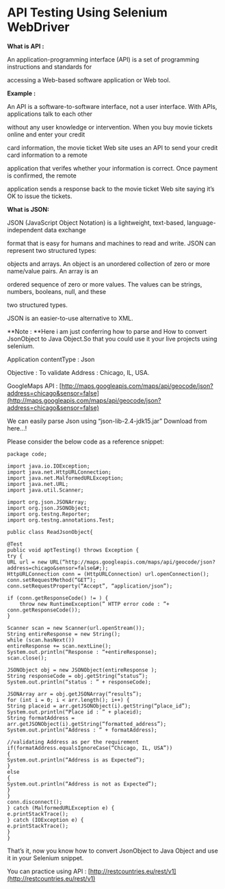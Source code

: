 # API Testing Using Selenium WebDriver

**What is API :**

An application-programming interface \(API\) is a set of programming instructions and standards for

accessing a Web-based software application or Web tool.

**Example :**

An API is a software-to-software interface, not a user interface. With APIs, applications talk to each other

without any user knowledge or intervention. When you buy movie tickets online and enter your credit

card information, the movie ticket Web site uses an API to send your credit card information to a remote

application that verifes whether your information is correct. Once payment is confirmed, the remote

application sends a response back to the movie ticket Web site saying it’s OK to issue the tickets.

**What is JSON:**

JSON \(JavaScript Object Notation\) is a lightweight, text-based, language-independent data exchange

format that is easy for humans and machines to read and write. JSON can represent two structured types:

objects and arrays. An object is an unordered collection of zero or more name/value pairs. An array is an

ordered sequence of zero or more values. The values can be strings, numbers, booleans, null, and these

two structured types.

JSON is an easier-to-use alternative to XML.

**Note : **Here i am just conferring how to parse and How to convert JsonObject to Java Object.So that you could use it your live projects using selenium.

Application contentType : Json

Objective : To validate Address : Chicago, IL, USA.

GoogleMaps API : [http://maps.googleapis.com/maps/api/geocode/json?address=chicago&sensor=false](http://maps.googleapis.com/maps/api/geocode/json?address=chicago&sensor=false)

We can easily parse Json using “json-lib-2.4-jdk15.jar” Download from here…!

Please consider the below code as a reference snippet:

```
package code;

import java.io.IOException;
import java.net.HttpURLConnection;
import java.net.MalformedURLException;
import java.net.URL;
import java.util.Scanner;

import org.json.JSONArray;
import org.json.JSONObject;
import org.testng.Reporter;
import org.testng.annotations.Test;

public class ReadJsonObject{

@Test
public void aptTesting() throws Exception {
try {
URL url = new URL(“http://maps.googleapis.com/maps/api/geocode/json?address=chicago&sensor=false&#;);
HttpURLConnection conn = (HttpURLConnection) url.openConnection();
conn.setRequestMethod(“GET”);
conn.setRequestProperty(“Accept”, “application/json”);

if (conn.getResponseCode() != ) {
    throw new RuntimeException(” HTTP error code : ”+ conn.getResponseCode());
}

Scanner scan = new Scanner(url.openStream());
String entireResponse = new String();
while (scan.hasNext())
entireResponse += scan.nextLine();
System.out.println(“Response : “+entireResponse);
scan.close();

JSONObject obj = new JSONObject(entireResponse );
String responseCode = obj.getString(“status”);
System.out.println(“status : ” + responseCode);

JSONArray arr = obj.getJSONArray(“results”);
for (int i = 0; i < arr.length(); i++) {
String placeid = arr.getJSONObject(i).getString(“place_id”);
System.out.println(“Place id : ” + placeid);
String formatAddress = arr.getJSONObject(i).getString(“formatted_address”);
System.out.println(“Address : ” + formatAddress);

//validating Address as per the requirement
if(formatAddress.equalsIgnoreCase(“Chicago, IL, USA”))
{
System.out.println(“Address is as Expected”);
}
else
{
System.out.println(“Address is not as Expected”);
}
}
conn.disconnect();
} catch (MalformedURLException e) {
e.printStackTrace();
} catch (IOException e) {
e.printStackTrace();
}
}
```

That’s it, now you know how to convert JsonObject to Java Object and use it in your Selenium snippet.

You can practice using API : [http://restcountries.eu/rest/v1](http://restcountries.eu/rest/v1)

